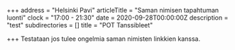 +++
address = "Helsinki Pavi"
articleTitle = "Saman nimisen tapahtuman luonti"
clock = "17:00 - 21:30"
date = 2020-09-28T00:00:00Z
description = "test"
subdirectories = []
title = "POT Tanssibleet"

+++
Testataan jos tulee ongelmia saman nimisten linkkien kanssa.